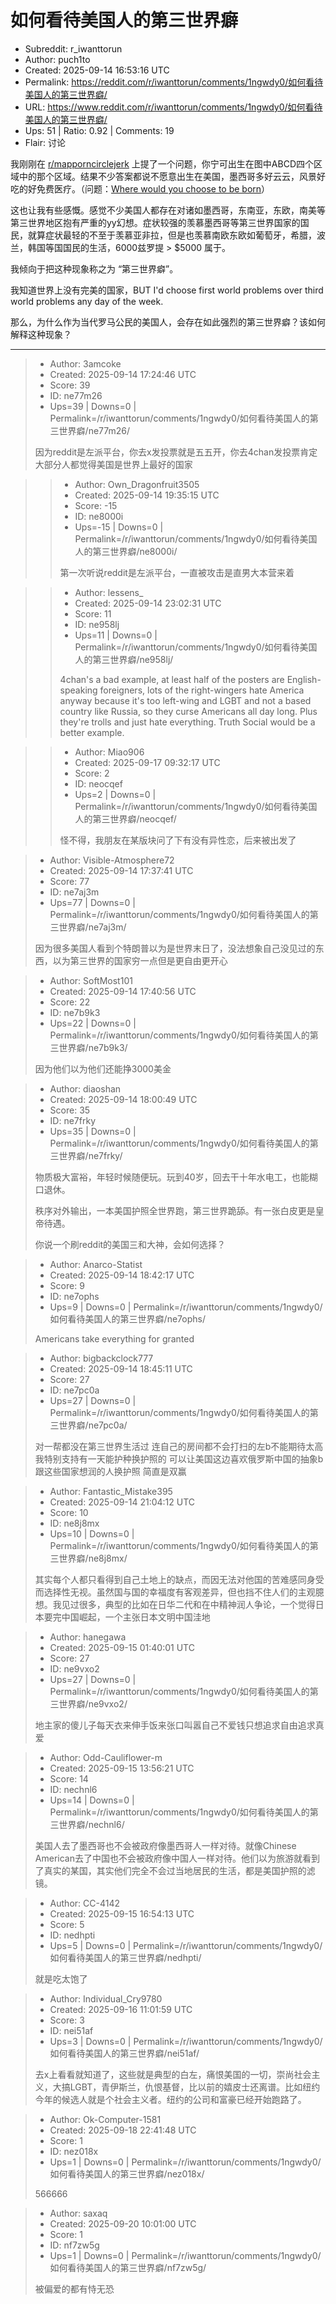 # 如何看待美国人的第三世界癖

- Subreddit: r_iwanttorun
- Author: puch1to
- Created: 2025-09-14 16:53:16 UTC
- Permalink: https://reddit.com/r/iwanttorun/comments/1ngwdy0/如何看待美国人的第三世界癖/
- URL: https://www.reddit.com/r/iwanttorun/comments/1ngwdy0/如何看待美国人的第三世界癖/
- Ups: 51 | Ratio: 0.92 | Comments: 19
- Flair: 讨论


我刚刚在 [r/mapporncirclejerk](/r/mapporncirclejerk)
上提了一个问题，你宁可出生在图中ABCD四个区域中的那个区域。结果不少答案都说不愿意出生在美国，墨西哥多好云云，风景好吃的好免费医疗。（问题：[Where
would you choose to be
born](https://www.reddit.com/r/mapporncirclejerk/comments/1ngmntm/where_would_you_choose_to_be_born/?utm_source=share&utm_medium=web3x&utm_name=web3xcss&utm_term=1&utm_content=share_button)）

这也让我有些感慨。感觉不少美国人都存在对诸如墨西哥，东南亚，东欧，南美等第三世界地区抱有严重的yy幻想。症状较强的羡慕墨西哥等第三世界国家的国民，就算症状最轻的不至于羡慕亚非拉，但是也羡慕南欧东欧如葡萄牙，希腊，波兰，韩国等国国民的生活，6000兹罗提
\> \$5000 属于。

我倾向于把这种现象称之为 “第三世界癖”。

我知道世界上没有完美的国家，BUT I'd choose first world problems over
third world problems any day of the week.

那么，为什么作为当代罗马公民的美国人，会存在如此强烈的第三世界癖？该如何解释这种现象？


---

> - Author: 3amcoke
> - Created: 2025-09-14 17:24:46 UTC
> - Score: 39
> - ID: ne77m26
> - Ups=39 | Downs=0 | Permalink=/r/iwanttorun/comments/1ngwdy0/如何看待美国人的第三世界癖/ne77m26/
>
> 因为reddit是左派平台，你去x发投票就是五五开，你去4chan发投票肯定大部分人都觉得美国是世界上最好的国家

>> - Author: Own_Dragonfruit3505
>> - Created: 2025-09-14 19:35:15 UTC
>> - Score: -15
>> - ID: ne8000i
>> - Ups=-15 | Downs=0 | Permalink=/r/iwanttorun/comments/1ngwdy0/如何看待美国人的第三世界癖/ne8000i/
>>
>> 第一次听说reddit是左派平台，一直被攻击是直男大本营来着

>> - Author: lessens_
>> - Created: 2025-09-14 23:02:31 UTC
>> - Score: 11
>> - ID: ne958lj
>> - Ups=11 | Downs=0 | Permalink=/r/iwanttorun/comments/1ngwdy0/如何看待美国人的第三世界癖/ne958lj/
>>
>> 4chan's a bad example, at least half of the posters are English-speaking foreigners, lots of the right-wingers hate America anyway because it's too left-wing and LGBT and not a based country like Russia, so they curse Americans all day long. Plus they're trolls and just hate everything. Truth Social would be a better example.

>> - Author: Miao906
>> - Created: 2025-09-17 09:32:17 UTC
>> - Score: 2
>> - ID: neocqef
>> - Ups=2 | Downs=0 | Permalink=/r/iwanttorun/comments/1ngwdy0/如何看待美国人的第三世界癖/neocqef/
>>
>> 怪不得，我朋友在某版块问了下有没有异性恋，后来被出发了

> - Author: Visible-Atmosphere72
> - Created: 2025-09-14 17:37:41 UTC
> - Score: 77
> - ID: ne7aj3m
> - Ups=77 | Downs=0 | Permalink=/r/iwanttorun/comments/1ngwdy0/如何看待美国人的第三世界癖/ne7aj3m/
>
> 因为很多美国人看到个特朗普以为是世界末日了，没法想象自己没见过的东西，以为第三世界的国家穷一点但是更自由更开心

> - Author: SoftMost101
> - Created: 2025-09-14 17:40:56 UTC
> - Score: 22
> - ID: ne7b9k3
> - Ups=22 | Downs=0 | Permalink=/r/iwanttorun/comments/1ngwdy0/如何看待美国人的第三世界癖/ne7b9k3/
>
> 因为他们以为他们还能挣3000美金

> - Author: diaoshan
> - Created: 2025-09-14 18:00:49 UTC
> - Score: 35
> - ID: ne7frky
> - Ups=35 | Downs=0 | Permalink=/r/iwanttorun/comments/1ngwdy0/如何看待美国人的第三世界癖/ne7frky/
>
> 物质极大富裕，年轻时候随便玩。玩到40岁，回去干十年水电工，也能糊口退休。
> 
> 
> 秩序对外输出，一本美国护照全世界跑，第三世界跪舔。有一张白皮更是皇帝待遇。
> 
> 
> 你说一个刷reddit的美国三和大神，会如何选择？

> - Author: Anarco-Statist
> - Created: 2025-09-14 18:42:17 UTC
> - Score: 9
> - ID: ne7ophs
> - Ups=9 | Downs=0 | Permalink=/r/iwanttorun/comments/1ngwdy0/如何看待美国人的第三世界癖/ne7ophs/
>
> Americans take everything for granted

> - Author: bigbackclock777
> - Created: 2025-09-14 18:45:11 UTC
> - Score: 27
> - ID: ne7pc0a
> - Ups=27 | Downs=0 | Permalink=/r/iwanttorun/comments/1ngwdy0/如何看待美国人的第三世界癖/ne7pc0a/
>
> 对一帮都没在第三世界生活过 连自己的房间都不会打扫的左b不能期待太高 我特别支持有一天能护种换护照的 可以让美国这边喜欢俄罗斯中国的抽象b 跟这些国家想润的人换护照 简直是双赢

> - Author: Fantastic_Mistake395
> - Created: 2025-09-14 21:04:12 UTC
> - Score: 10
> - ID: ne8j8mx
> - Ups=10 | Downs=0 | Permalink=/r/iwanttorun/comments/1ngwdy0/如何看待美国人的第三世界癖/ne8j8mx/
>
> 其实每个人都只看得到自己土地上的缺点，而因无法对他国的苦难感同身受而选择性无视。虽然国与国的幸福度有客观差异，但也挡不住人们的主观臆想。我见过很多，典型的比如在日华二代和在中精神润人争论，一个觉得日本要完中国崛起，一个主张日本文明中国洼地

> - Author: hanegawa
> - Created: 2025-09-15 01:40:01 UTC
> - Score: 27
> - ID: ne9vxo2
> - Ups=27 | Downs=0 | Permalink=/r/iwanttorun/comments/1ngwdy0/如何看待美国人的第三世界癖/ne9vxo2/
>
> 地主家的傻儿子每天衣来伸手饭来张口叫嚣自己不爱钱只想追求自由追求真爱

> - Author: Odd-Cauliflower-m
> - Created: 2025-09-15 13:56:21 UTC
> - Score: 14
> - ID: nechnl6
> - Ups=14 | Downs=0 | Permalink=/r/iwanttorun/comments/1ngwdy0/如何看待美国人的第三世界癖/nechnl6/
>
> 美国人去了墨西哥也不会被政府像墨西哥人一样对待。就像Chinese American去了中国也不会被政府像中国人一样对待。他们以为旅游就看到了真实的某国，其实他们完全不会过当地居民的生活，都是美国护照的滤镜。

> - Author: CC-4142
> - Created: 2025-09-15 16:54:13 UTC
> - Score: 5
> - ID: nedhpti
> - Ups=5 | Downs=0 | Permalink=/r/iwanttorun/comments/1ngwdy0/如何看待美国人的第三世界癖/nedhpti/
>
> 就是吃太饱了

> - Author: Individual_Cry9780
> - Created: 2025-09-16 11:01:59 UTC
> - Score: 3
> - ID: nei51af
> - Ups=3 | Downs=0 | Permalink=/r/iwanttorun/comments/1ngwdy0/如何看待美国人的第三世界癖/nei51af/
>
> 去x上看看就知道了，这些就是典型的白左，痛恨美国的一切，崇尚社会主义，大搞LGBT，青伊斯兰，仇恨基督，比以前的嬉皮士还离谱。比如纽约今年的候选人就是个社会主义者。纽约的公司和富豪已经开始跑路了。

> - Author: Ok-Computer-1581
> - Created: 2025-09-18 22:41:48 UTC
> - Score: 1
> - ID: nez018x
> - Ups=1 | Downs=0 | Permalink=/r/iwanttorun/comments/1ngwdy0/如何看待美国人的第三世界癖/nez018x/
>
> 566666

> - Author: saxaq
> - Created: 2025-09-20 10:01:00 UTC
> - Score: 1
> - ID: nf7zw5g
> - Ups=1 | Downs=0 | Permalink=/r/iwanttorun/comments/1ngwdy0/如何看待美国人的第三世界癖/nf7zw5g/
>
> 被偏爱的都有恃无恐
